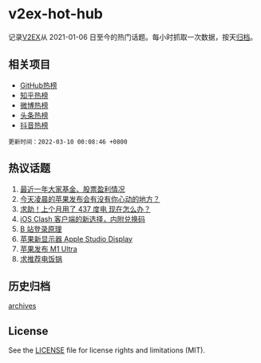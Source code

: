 # v2ex-hot-hub

 记录[V2EX](https://www.v2ex.com/)从 2021-01-06 日至今的热门话题。每小时抓取一次数据，按天[归档](archives)。
 
 ## 相关项目

- [GitHub热榜](https://github.com/snaildev/github-hot-hub)
- [知乎热榜](https://github.com/snaildev/zhihu-hot-hub)
- [微博热榜](https://github.com/snaildev/weibo-hot-hub)
- [头条热榜](https://github.com/snaildev/toutiao-hot-hub)
- [抖音热榜](https://github.com/snaildev/douyin-hot-hub)


 `更新时间：2022-03-10 00:08:46 +0800`

## 热议话题

1. [最近一年大家基金、股票盈利情况](https://www.v2ex.com/t/839064)
1. [今天凌晨的苹果发布会有没有你心动的地方？](https://www.v2ex.com/t/839002)
1. [求助！上个月用了 437 度电 现在怎么办？](https://www.v2ex.com/t/839095)
1. [iOS Clash 客户端的新选择，内附兑换码](https://www.v2ex.com/t/839223)
1. [B 站登录原理](https://www.v2ex.com/t/839140)
1. [苹果新显示器 Apple Studio Display](https://www.v2ex.com/t/838999)
1. [苹果发布 M1 Ultra](https://www.v2ex.com/t/838991)
1. [求推荐电饭锅](https://www.v2ex.com/t/839023)

## 历史归档

[archives](archives)

## License

See the [LICENSE](LICENSE) file for license rights and limitations (MIT).
